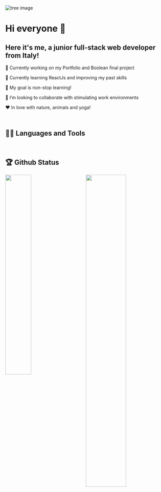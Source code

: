![tree image](https://i.stack.imgur.com/BhAwr.jpg)


# Hi everyone 👋

## Here it's me, a junior full-stack web developer from Italy!

🔭 Currently working on my Portfolio and Boolean final project

🌱 Currently learning ReactJs and improving my past skills

🥅 My goal is non-stop learning!

👯 I’m looking to collaborate with stimulating work environments

&hearts; In love with nature, animals and yoga!

<br>

## 👨‍💻 Languages and Tools

<div align="center">



</div>

<br >

## 🏆 Github Status

<img src="https://github-readme-stats.vercel.app/api?username=GiuliaSossai&theme=dark" width="50%" align="right" >

<img src="https://github-readme-stats.vercel.app/api/top-langs/?username=GiuliaSossai&layout=compact&theme=dark" width="40%" >

<br>

